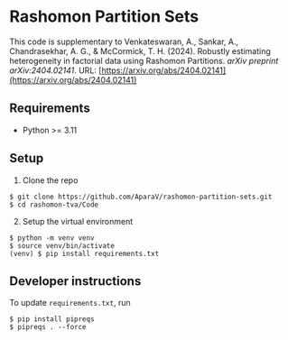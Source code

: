 # Rashomon Partition Sets 

This code is supplementary to Venkateswaran, A., Sankar, A., Chandrasekhar, A. G., & McCormick, T. H. (2024). Robustly estimating heterogeneity in factorial data using Rashomon Partitions. _arXiv preprint arXiv:2404.02141_. URL: [https://arxiv.org/abs/2404.02141](https://arxiv.org/abs/2404.02141)

## Requirements

- Python >= 3.11

## Setup

1. Clone the repo
```
$ git clone https://github.com/AparaV/rashomon-partition-sets.git
$ cd rashomon-tva/Code
```

2. Setup the virtual environment
```
$ python -m venv venv
$ source venv/bin/activate
(venv) $ pip install requirements.txt
```

## Developer instructions

To update `requirements.txt`, run
```
$ pip install pipreqs
$ pipreqs . --force
```
